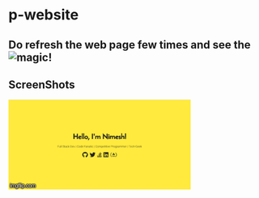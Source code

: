 # p-website

## Do refresh the web page few times and see the ![magic!](https://media.giphy.com/media/12NUbkX6p4xOO4/giphy.gif)

## ScreenShots

![Refresh](./public/assets/2tmw31.gif)

<!-- <img src="/public/assets/webPage1.png" height="500px"/>
<img src="/public/assets/webPage2.png" height="500px"/>
<img src="/public/assets/webPage3.png" height="500px"/> -->
